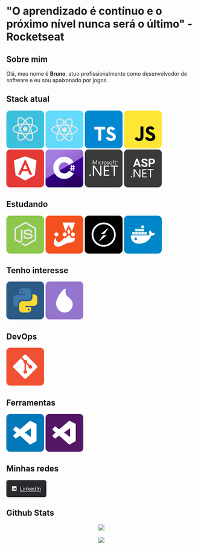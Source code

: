 # "O aprendizado é contínuo e o próximo nível nunca será o último" - Rocketseat

## Sobre mim
Olá, meu nome é **Bruno**, atuo profissionalmente como desenvolvedor de software e eu sou apaixonado por jogos.

## Stack atual
![ReactJS](./icons/reactjs.svg)
![React Native](./icons/react-native.svg)
![TypeScript](./icons/typescript.svg)
![JavaScript](./icons/javascript.svg)
![Angular](./icons/angularjs.svg)
![CSharp](./icons/c-sharp.svg)
![DotNet](./icons/dot-net.svg)
![AspNet](./icons/asp-net.svg)

## Estudando
![Node.js](./icons/node.svg)
![Jest](./icons/jest.svg)
![Socket.io](./icons/socket-io.svg)
![Docker](./icons/docker.svg)

## Tenho interesse
![Python](./icons/python.svg)
![Elixir](./icons/elixir.svg)

## DevOps
![Git](./icons/git.svg)

## Ferramentas
![VSCode](./icons/vscode.svg)
![Visual Studio](./icons/visual-studio.svg)

## Minhas redes
<style>
  svg {
    margin-right: .5rem;
  }

  .linkedin {
    display: inline-flex;
    -webkit-box-align: center;
    align-items: center;
    background: rgb(41, 41, 46);
    padding: 14px;
    border-radius: 5px;
    font-size: 14px;
    color: rgb(255, 255, 255);
    transition: background 0.3s ease 0s;
    white-space: nowrap;
  }

  .linkedin:hover {
    background: rgb(50, 50, 56);
    text-decoration: none;
  }
</style>

<a href="https://www.linkedin.com/in/brunofeitoza634/" target="_blank" rel="noopener" class="linkedin"><svg stroke="currentColor" fill="currentColor" stroke-width="0" viewBox="0 0 448 512" height="1em" width="1em" xmlns="http://www.w3.org/2000/svg"><path d="M416 32H31.9C14.3 32 0 46.5 0 64.3v383.4C0 465.5 14.3 480 31.9 480H416c17.6 0 32-14.5 32-32.3V64.3c0-17.8-14.4-32.3-32-32.3zM135.4 416H69V202.2h66.5V416zm-33.2-243c-21.3 0-38.5-17.3-38.5-38.5S80.9 96 102.2 96c21.2 0 38.5 17.3 38.5 38.5 0 21.3-17.2 38.5-38.5 38.5zm282.1 243h-66.4V312c0-24.8-.5-56.7-34.5-56.7-34.6 0-39.9 27-39.9 54.9V416h-66.4V202.2h63.7v29.2h.9c8.9-16.8 30.6-34.5 62.9-34.5 67.2 0 79.7 44.3 79.7 101.9V416z"></path></svg><span>LinkedIn</span></a>

## Github Stats

<p align="center">
  <img src="https://github-readme-stats.vercel.app/api?username=azotief&show_icons=true&theme=tokyonight&count_private=true&hide=issues&card_width=500">
</p>

<p align="center">
  <img src="https://github-readme-stats.vercel.app/api/top-langs/?username=azotief&theme=tokyonight&card_width=495">
</p>
